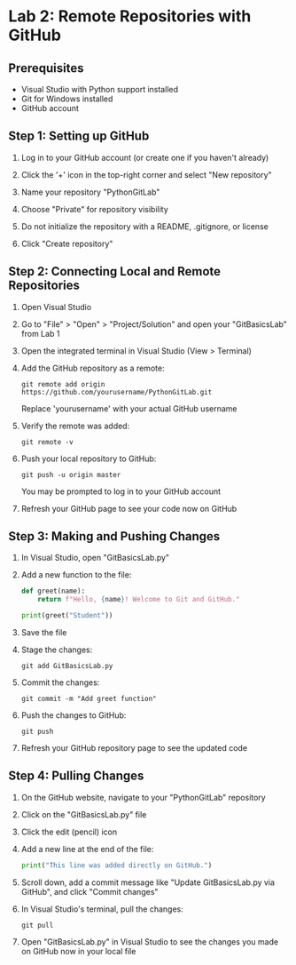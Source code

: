 # Lab 2: Remote Repositories with GitHub

## Prerequisites

- Visual Studio with Python support installed
- Git for Windows installed
- GitHub account

## Step 1: Setting up GitHub

1. Log in to your GitHub account (or create one if you haven't already)

2. Click the '+' icon in the top-right corner and select "New repository"

3. Name your repository "PythonGitLab"

4. Choose "Private" for repository visibility

5. Do not initialize the repository with a README, .gitignore, or license

6. Click "Create repository"

## Step 2: Connecting Local and Remote Repositories

1. Open Visual Studio

2. Go to "File" > "Open" > "Project/Solution" and open your "GitBasicsLab" from Lab 1

3. Open the integrated terminal in Visual Studio (View > Terminal)

4. Add the GitHub repository as a remote:
   ```
   git remote add origin https://github.com/yourusername/PythonGitLab.git
   ```
   Replace 'yourusername' with your actual GitHub username

5. Verify the remote was added:
   ```
   git remote -v
   ```

6. Push your local repository to GitHub:
   ```
   git push -u origin master
   ```
   You may be prompted to log in to your GitHub account

7. Refresh your GitHub page to see your code now on GitHub

## Step 3: Making and Pushing Changes

1. In Visual Studio, open "GitBasicsLab.py"

2. Add a new function to the file:
   ```python
   def greet(name):
       return f"Hello, {name}! Welcome to Git and GitHub."

   print(greet("Student"))
   ```

3. Save the file

4. Stage the changes:
   ```
   git add GitBasicsLab.py
   ```

5. Commit the changes:
   ```
   git commit -m "Add greet function"
   ```

6. Push the changes to GitHub:
   ```
   git push
   ```

7. Refresh your GitHub repository page to see the updated code

## Step 4: Pulling Changes

1. On the GitHub website, navigate to your "PythonGitLab" repository

2. Click on the "GitBasicsLab.py" file

3. Click the edit (pencil) icon

4. Add a new line at the end of the file:
   ```python
   print("This line was added directly on GitHub.")
   ```

5. Scroll down, add a commit message like "Update GitBasicsLab.py via GitHub", and click "Commit changes"

6. In Visual Studio's terminal, pull the changes:
   ```
   git pull
   ```

7. Open "GitBasicsLab.py" in Visual Studio to see the changes you made on GitHub now in your local file
